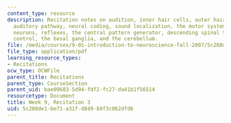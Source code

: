 ```yaml
---
content_type: resource
description: Recitation notes on audition, inner hair cells, outer hair cells, the
  auditory pathway, neural coding, sound localization, the motor system, lower motor
  neurons, reflexes, the central pattern generator, descending spinal tracts, cortical
  control, the basal ganglia, and the cerebellum.
file: /media/courses/9-01-introduction-to-neuroscience-fall-2007/5c288de1be71a31fd849b9f3c062dfd6_wk09_hand103107.pdf
file_type: application/pdf
learning_resource_types:
- Recitations
ocw_type: OCWFile
parent_title: Recitations
parent_type: CourseSection
parent_uid: bae09683-5d94-fdf2-fc27-da41b1f56514
resourcetype: Document
title: Week 9, Recitation 3
uid: 5c288de1-be71-a31f-d849-b9f3c062dfd6
---
```

